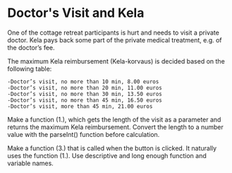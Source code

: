 # Doctor's Visit and Kela

One of the cottage retreat participants is hurt and needs to visit a private doctor. Kela pays back some part of the private medical treatment, e.g. of the doctor’s fee.

The maximum Kela reimbursement (Kela-korvaus) is decided based on the following table: 
```
-Doctor’s visit, no more than 10 min, 8.00 euros
-Doctor’s visit, no more than 20 min, 11.00 euros
-Doctor’s visit, no more than 30 min, 13.50 euros
-Doctor’s visit, no more than 45 min, 16.50 euros
-Doctor’s visit, more than 45 min, 21.00 euros
```
Make a function (1.), which gets the length of the visit as a parameter and returns the maximum Kela reimbursement. Convert the length to a number value with the parseInt() function before calculation.

Make a function (3.) that is called when the button is clicked. It naturally uses the function (1.). Use descriptive and long enough function and variable names.